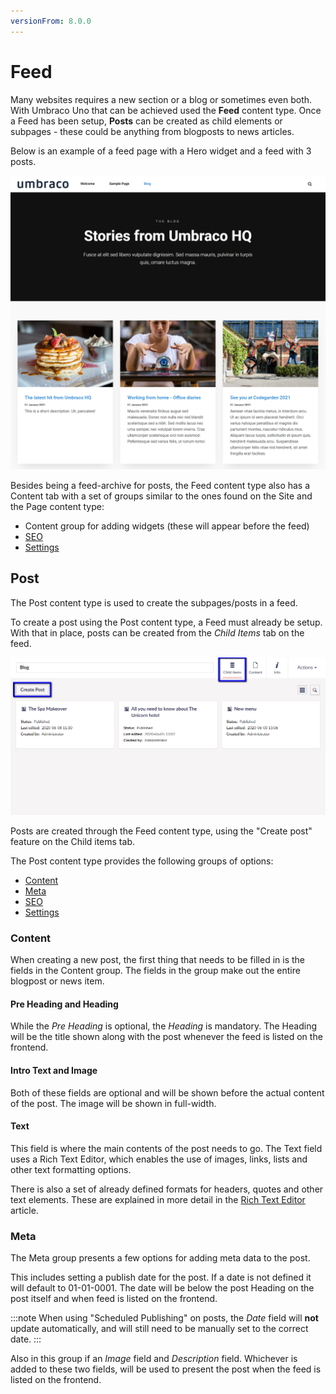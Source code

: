 ```yaml
---
versionFrom: 8.0.0
---
```


# Feed

Many websites requires a new section or a blog or sometimes even both. With Umbraco Uno that can be achieved used the **Feed** content type. Once a Feed has been setup, **Posts** can be created as child elements or subpages - these could be anything from blogposts to news articles.

Below is an example of a feed page with a Hero widget and a feed with 3 posts.

![Example of the Feed page](images/feed-sample.png)

Besides being a feed-archive for posts, the Feed content type also has a Content tab with a set of groups similar to the ones found on the Site and the Page content type:

* Content group for adding widgets (these will appear before the feed)
* [SEO](../../Settings/Specific-Settings/#seo)
* [Settings](../../Settings/Specific-Settings/#settings)

## Post

The Post content type is used to create the subpages/posts in a feed.

To create a post using the Post content type, a Feed must already be setup. With that in place, posts can be created from the *Child Items* tab on the feed.

![Create posts from the Child items tab on the feed content item](images/child-items-tab.png)

Posts are created through the Feed content type, using the "Create post" feature on the Child items tab.

The Post content type provides the following groups of options:

* [Content](#content)
* [Meta](#meta)
* [SEO](../../Settings/Specific-Settings/#seo)
* [Settings](../../Settings/Specific-Settings/#settings)

### Content

When creating a new post, the first thing that needs to be filled in is the fields in the Content group. The fields in the group make out the entire blogpost or news item.

#### Pre Heading and Heading

While the *Pre Heading* is optional, the *Heading* is mandatory. The Heading will be the title shown along with the post whenever the feed is listed on the frontend.

#### Intro Text and Image

Both of these fields are optional and will be shown before the actual content of the post. The image will be shown in full-width.

#### Text

This field is where the main contents of the post needs to go. The Text field uses a Rich Text Editor, which enables the use of images, links, lists and other text formatting options.

There is also a set of already defined formats for headers, quotes and other text elements. These are explained in more detail in the [Rich Text Editor](../../../Creating-Content/Rich-Text-Editors) article.

### Meta

The Meta group presents a few options for adding meta data to the post.

This includes setting a publish date for the post. If a date is not defined it will default to 01-01-0001. The date will be below the post Heading on the post itself and when feed is listed on the frontend.

:::note
When using "Scheduled Publishing" on posts, the *Date* field will **not** update automatically, and will still need to be manually set to the correct date.
:::

Also in this group if an *Image* field and *Description* field. Whichever is added to these two fields, will be used to present the post when the feed is listed on the frontend.
